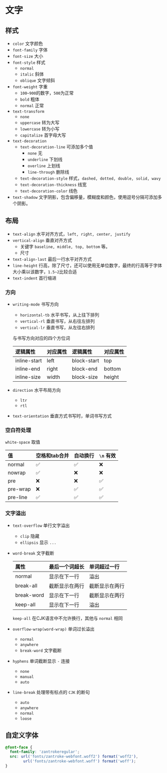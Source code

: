# 文字

## 样式

* `color` 文字颜色
* `font-family` 字体
* `font-size` 大小
* `font-style` 样式
  * `normal`
  * `italic` 斜体
  * `oblique` 文字倾斜
* `font-weight` 字重
  * `100~900`的数字，`500`为正常
  * `bold` 粗体
  * `normal` 正常
* `text-transform`
  * `none`
  * `uppercase` 转为大写
  * `lowercase` 转为小写
  * `capitalize` 首字母大写
* `text-decoration`
  * `text-decoration-line` 可添加多个值
    * `none` 无
    * `underline` 下划线
    * `overline` 上划线
    * `line-through` 删除线
  * `text-decoration-style` 样式，`dashed, dotted, double, solid, wavy`
  * `text-decoration-thickness` 线宽
  * `text-decoration-color` 线色
* `text-shadow` 文字阴影，包含偏移量，模糊度和颜色，使用逗号分隔可添加多个阴影。

## 布局

* `text-align` 水平对齐方式，`left, right, center, justify`
* `vertical-align` 垂直对齐方式
  * 关键字 `baseline, middle, top, bottom` 等。
  * 尺寸
* `text-align-last` 最后一行水平对齐方式
* `line-height` 行高，除了尺寸，还可以使用无单位数字，最终的行高等于字体大小乘以该数字，`1.5~2`比较合适
* `text-indent` 首行缩进

### 方向

* `writing-mode` 书写方向
  * `horizontal-tb` 水平书写，从上往下排列
  * `vertical-rl` 垂直书写，从右往左排列
  * `vertical-lr` 垂直书写，从左往右排列

  与书写方向对应的四个方位词

  | 逻辑属性 | 对应属性 | 逻辑属性 | 对应属性 |
  | :-- | :-- | :-- | :-- |
  | inline-start | left | block-start | top |
  | inline-end | right | block-end | bottom |
  | inline-size | width | block-size | height |

* `direction` 水平布局方向
  * `ltr`
  * `rtl`
* `text-orientation` 垂直方式书写时，单词书写方式

### 空白符处理

`white-space` 取值

| 值 | 空格和tab合并 | 自动换行 | `\n` 有效 |
| :-- | :-- | :-- | :-- |
| normal | ✅ | ✅ | ❌ |
| nowrap | ✅ | ❌ | ❌ |
| pre | ❌ | ❌ | ✅ |
| pre-wrap | ❌ | ✅ | ✅ |
| pre-line | ✅ | ✅ | ✅ |

### 文字溢出

* `text-overflow` 单行文字溢出
  * `clip` 隐藏
  * `ellipsis` 显示 `...`
* `word-break` 文字截断
  
  | 属性 | 最后一个词超长 | 单词超过一行 |
  | :-- | :-- | :-- |
  | normal | 显示在下一行 | 溢出 |
  | break-all | 截断显示在两行 | 截断显示在两行 |
  | break-word | 显示在下一行 | 截断显示在两行 |
  | keep-all | 显示在下一行 | 溢出 |

  `keep-all` 在CJK语言中不允许换行，其他与 `normal` 相同

* `overflow-wrap(word-wrap)` 单词过长溢出
  * `normal`
  * `anywhere`
  * `break-word` 文字截断
* `hyphens` 单词截断显示 `-` 连接
  * `none`
  * `manual`
  * `auto`
* `line-break` 处理带有标点的 `CJK` 的断句
  * `auto`
  * `anywhere`
  * `normal`
  * `loose`

## 自定义字体

```css
@font-face {
  font-family: 'zantrokeregular';
  src: url('fonts/zantroke-webfont.woff2') format('woff2'),
        url('fonts/zantroke-webfont.woff') format('woff');
}
```
